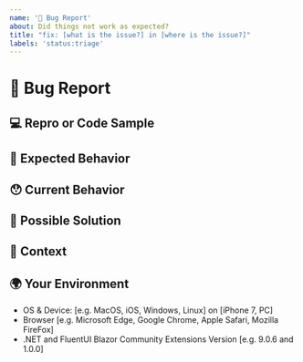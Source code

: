 ```yaml
---
name: '🐛 Bug Report'
about: Did things not work as expected?
title: "fix: [what is the issue?] in [where is the issue?]"
labels: 'status:triage'
---
```


<!---
Thanks for filing an issue 😄 ! Before you submit, please read the following:

Search open/closed issues before submitting. Someone may have reported the same issue before.
-->

# 🐛 Bug Report

<!--- Provide a general summary of the issue here -->

## 💻 Repro or Code Sample

<!-- Please provide steps to reproduce the issue and/or a ready to run code repository, gist, code snippet or sample files -->

## 🤔 Expected Behavior

<!--- Tell us what should happen -->

## 😯 Current Behavior

<!--- Tell us what happens instead of the expected behavior -->
<!--- If you are seeing an error, please include the full error message and stack trace -->
<!--- If applicable, provide screenshots -->

## 💁 Possible Solution

<!--- Not obligatory, but suggest a fix/reason for the bug -->
<!--- Please let us know if you'd be willing to contribute the fix; we'd be happy to work with you -->

## 🔦 Context

<!--- How has this issue affected you? What are you trying to accomplish? -->
<!--- Providing context helps us come up with a solution that is most useful in the real world -->

## 🌍 Your Environment

<!--- Include as many relevant details as possible about the environment you experienced the bug in -->

* OS & Device: [e.g. MacOS, iOS, Windows, Linux] on [iPhone 7, PC]
* Browser [e.g. Microsoft Edge, Google Chrome, Apple Safari, Mozilla FireFox]
* .NET and FluentUI Blazor Community Extensions Version [e.g. 9.0.6 and 1.0.0]
